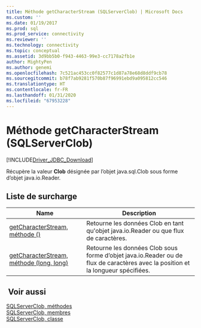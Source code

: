 ```yaml
---
title: Méthode getCharacterStream (SQLServerClob) | Microsoft Docs
ms.custom: ''
ms.date: 01/19/2017
ms.prod: sql
ms.prod_service: connectivity
ms.reviewer: ''
ms.technology: connectivity
ms.topic: conceptual
ms.assetid: 3d9bb5b0-f943-4463-99e3-cc7178a2fb1e
author: MightyPen
ms.author: genemi
ms.openlocfilehash: 7c521ac453cc0f82577c1d87a78e68d8ddf9cb78
ms.sourcegitcommit: b78f7ab9281f570b87f96991ebd9a095812cc546
ms.translationtype: HT
ms.contentlocale: fr-FR
ms.lasthandoff: 01/31/2020
ms.locfileid: "67953228"
---
```

# <a name="getcharacterstream-method-sqlserverclob"></a>Méthode getCharacterStream (SQLServerClob)
[!INCLUDE[Driver_JDBC_Download](../../../includes/driver_jdbc_download.md)]

  Récupère la valeur **Clob** désignée par l’objet java.sql.Clob sous forme d’objet java.io.Reader.  
  
## <a name="overload-list"></a>Liste de surcharge  
  
|Name|Description|  
|----------|-----------------|  
|[getCharacterStream, méthode &#40;&#41;](../../../connect/jdbc/reference/getcharacterstream-method.md)|Retourne les données Clob en tant qu'objet java.io.Reader ou que flux de caractères.|  
|[getCharacterStream, méthode &#40;long, long&#41;](../../../connect/jdbc/reference/getcharacterstream-method-long-long.md)|Retourne les données Clob sous forme d’objet java.io.Reader ou de flux de caractères avec la position et la longueur spécifiées.|  
  
## <a name="see-also"></a> Voir aussi  
 [SQLServerClob, méthodes](../../../connect/jdbc/reference/sqlserverclob-methods.md)   
 [SQLServerClob, membres](../../../connect/jdbc/reference/sqlserverclob-members.md)   
 [SQLServerClob, classe](../../../connect/jdbc/reference/sqlserverclob-class.md)  
  
  
